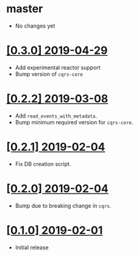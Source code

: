 # master

* No changes yet

# [[0.3.0] 2019-04-29](https://github.com/cq-rs/cqrs/releases/tag/cqrs-postgres-0.3.0)

* Add experimental reactor support
* Bump version of `cqrs-core`

# [[0.2.2] 2019-03-08](https://github.com/cq-rs/cqrs/releases/tag/cqrs-postgres-0.2.2)

* Add `read_events_with_metadata`.
* Bump minimum required version for `cqrs-core`.

# [[0.2.1] 2019-02-04](https://github.com/cq-rs/cqrs/releases/tag/cqrs-postgres-0.2.1)

* Fix DB creation script.

# [[0.2.0] 2019-02-04](https://github.com/cq-rs/cqrs/releases/tag/cqrs-postgres-0.2.0)

* Bump due to breaking change in `cqrs`.

# [[0.1.0] 2019-02-01](https://github.com/cq-rs/cqrs/releases/tag/cqrs-postgres-0.1.0)

* Initial release
